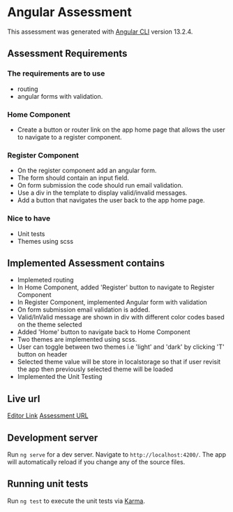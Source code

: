 # Angular Assessment

This assessment was generated with [Angular CLI](https://github.com/angular/angular-cli) version 13.2.4.

## Assessment Requirements

### The requirements are to use 
- routing 
- angular forms with validation.

### Home Component
- Create a button or router link on the app home page that allows the user to navigate to a register component.
 
### Register Component
- On the register component add an angular form.
- The form should contain an input field.
- On form submission the code should run email validation.
- Use a div in the template to display valid/invalid messages.
- Add a button that navigates the user back to the app home page.
 
### Nice to have
- Unit tests
- Themes using scss

## Implemented Assessment contains
- Implemeted routing
- In Home Component, added 'Register' button to navigate to Register Component
- In Register Component, implemented Angular form with validation
- On form submission email validation is added.
- Valid/InValid message are shown in div with different color codes based on the theme selected
- Added 'Home' button to navigate back to Home Component
- Two themes are implemented using scss.
- User can toggle between two themes i.e 'light' and 'dark' by clicking 'T' button on header
- Selected theme value will be store in localstorage so that if user revisit the app then previously selected theme will be loaded
- Implemented the Unit Testing

## Live url
[Editor Link](https://stackblitz.com/edit/angular-ivy-e2xhu9)
[Assessment URL](https://angular-ivy-e2xhu9.stackblitz.io/)

## Development server

Run `ng serve` for a dev server. Navigate to `http://localhost:4200/`. The app will automatically reload if you change any of the source files.

## Running unit tests

Run `ng test` to execute the unit tests via [Karma](https://karma-runner.github.io).
